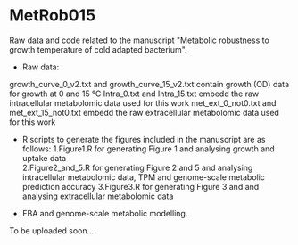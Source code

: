 # MetRob015
Raw data and code related to the manuscript "Metabolic robustness to growth temperature of cold adapted bacterium".

- Raw data:

growth_curve_0_v2.txt and growth_curve_15_v2.txt contain growth (OD) data for growth at 0 and 15 °C
Intra_0.txt and Intra_15.txt embedd the raw intracellular metabolomic data used for this work
met_ext_0_not0.txt and met_ext_15_not0.txt embedd the raw extracellular metabolomic data used for this work


- R scripts to generate the figures included in the manuscript are as follows:
1.Figure1.R for generating Figure 1 and analysing growth and uptake data  
2.Figure2_and_5.R for generating Figure 2 and 5 and analysing intracellular metabolomic data, TPM and genome-scale metabolic prediction accuracy
3.Figure3.R for generating Figure 3 and and analysing extracellular metabolomic data

- FBA and genome-scale metabolic modelling.

To be uploaded soon...
